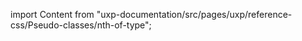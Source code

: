 
import Content from "uxp-documentation/src/pages/uxp/reference-css/Pseudo-classes/nth-of-type";

<Content query="product=photoshop"/>
